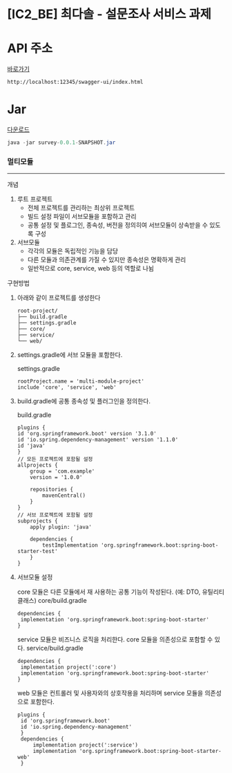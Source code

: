 # [IC2_BE] 최다솔 - 설문조사 서비스 과제

# API 주소

[바로가기](http://localhost:12345/swagger-ui/index.html)

```text
http://localhost:12345/swagger-ui/index.html
```

# Jar

[다운로드](https://drive.google.com/file/d/17a-RaT7cnZzKTQGK79m7zO85JdolVZjR/view?usp=sharing)

```java
java -jar survey-0.0.1-SNAPSHOT.jar
```

### 멀티모듈

---

개념

1. 루트 프로젝트
   - 전체 프로젝트를 관리하는 최상위 프로젝트
   - 빌드 설정 파일이 서브모듈을 포함하고 관리
   - 공통 설정 및 플로그인, 종속성, 버전을 정의히여 서브모듈이 상속받을 수 있도록 구성
2. 서브모듈
   - 각각의 모듈은 독립적인 기능을 담당
   - 다른 모듈과 의존관계를 가질 수 있지만 종속성은 명확하게 관리
   - 일반적으로 core, service, web 등의 역할로 나뉨

구현방법

1. 아래와 같이 프로젝트를 생성한다
   ```
   root-project/
   ├── build.gradle
   ├── settings.gradle
   ├── core/
   ├── service/
   └── web/
   ```
2. settings.gradle에 서브 모듈을 포함한다.

   settings.gradle

   ```
   rootProject.name = 'multi-module-project'
   include 'core', 'service', 'web'
   ```

3. build.gradle에 공통 종속성 및 플러그인을 정의한다.

   build.gradle

   ```
   plugins {
   id 'org.springframework.boot' version '3.1.0'
   id 'io.spring.dependency-management' version '1.1.0'
   id 'java'
   }
   // 모든 프로젝트에 포함될 설정
   allprojects {
       group = 'com.example'
       version = '1.0.0'

       repositories {
           mavenCentral()
       }
   }
   // 서브 프로젝트에 포함될 설정
   subprojects {
       apply plugin: 'java'

       dependencies {
           testImplementation 'org.springframework.boot:spring-boot-starter-test'
       }
   }
   ```

4. 서브모듈 설정

   core 모듈은 다른 모듈에서 재 사용하는 공통 기능이 작성된다. (예: DTO, 유틸리티 클래스)
   core/build.gradle

   ```
   dependencies {
    implementation 'org.springframework.boot:spring-boot-starter'
   }
   ```

   service 모듈은 비즈니스 로직을 처리한다. core 모듈을 의존성으로 포함할 수 있다.
   service/build.gradle

   ```
   dependencies {
    implementation project(':core')
    implementation 'org.springframework.boot:spring-boot-starter'
   }
   ```

   web 모듈은 컨트롤러 및 사용자와의 상호작용을 처리하며 service 모듈을 의존성으로 포함한다.

   ```
   plugins {
    id 'org.springframework.boot'
    id 'io.spring.dependency-management'
    }
    dependencies {
        implementation project(':service')
        implementation 'org.springframework.boot:spring-boot-starter-web'
    }
   ```
